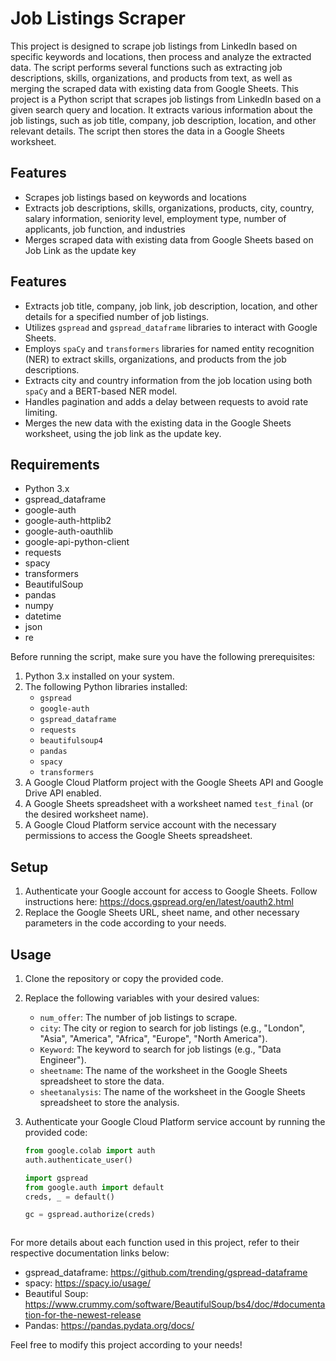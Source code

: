 # Job Listings Scraper

This project is designed to scrape job listings from LinkedIn based on specific keywords and locations, then process and analyze the extracted data. The script performs several functions such as extracting job descriptions, skills, organizations, and products from text, as well as merging the scraped data with existing data from Google Sheets.
This project is a Python script that scrapes job listings from LinkedIn based on a given search query and location. It extracts various information about the job listings, such as job title, company, job description, location, and other relevant details. The script then stores the data in a Google Sheets worksheet.

## Features

- Scrapes job listings based on keywords and locations
- Extracts job descriptions, skills, organizations, products, city, country, salary information, seniority level, employment type, number of applicants, job function, and industries
- Merges scraped data with existing data from Google Sheets based on Job Link as the update key
## Features

- Extracts job title, company, job link, job description, location, and other details for a specified number of job listings.
- Utilizes `gspread` and `gspread_dataframe` libraries to interact with Google Sheets.
- Employs `spaCy` and `transformers` libraries for named entity recognition (NER) to extract skills, organizations, and products from the job descriptions.
- Extracts city and country information from the job location using both `spaCy` and a BERT-based NER model.
- Handles pagination and adds a delay between requests to avoid rate limiting.
- Merges the new data with the existing data in the Google Sheets worksheet, using the job link as the update key.
## Requirements

- Python 3.x
- gspread_dataframe
- google-auth
- google-auth-httplib2
- google-auth-oauthlib
- google-api-python-client
- requests
- spacy
- transformers
- BeautifulSoup
- pandas
- numpy
- datetime
- json
- re

 

Before running the script, make sure you have the following prerequisites:

1. Python 3.x installed on your system.
2. The following Python libraries installed:
   - `gspread`
   - `google-auth`
   - `gspread_dataframe`
   - `requests`
   - `beautifulsoup4`
   - `pandas`
   - `spacy`
   - `transformers`
3. A Google Cloud Platform project with the Google Sheets API and Google Drive API enabled.
4. A Google Sheets spreadsheet with a worksheet named `test_final` (or the desired worksheet name).
5. A Google Cloud Platform service account with the necessary permissions to access the Google Sheets spreadsheet.

## Setup

1. Authenticate your Google account for access to Google Sheets. Follow instructions here: https://docs.gspread.org/en/latest/oauth2.html
2. Replace the Google Sheets URL, sheet name, and other necessary parameters in the code according to your needs.
 
## Usage

1. Clone the repository or copy the provided code.
2. Replace the following variables with your desired values:
   - `num_offer`: The number of job listings to scrape.
   - `city`: The city or region to search for job listings (e.g., "London", "Asia", "America", "Africa", "Europe", "North America").
   - `Keyword`: The keyword to search for job listings (e.g., "Data Engineer").
   - `sheetname`: The name of the worksheet in the Google Sheets spreadsheet to store the data.
   - `sheetanalysis`: The name of the worksheet in the Google Sheets spreadsheet to store the analysis.
3. Authenticate your Google Cloud Platform service account by running the provided code:

   ```python
   from google.colab import auth
   auth.authenticate_user()
   
   import gspread
   from google.auth import default
   creds, _ = default()
   
   gc = gspread.authorize(creds)


   
For more details about each function used in this project, refer to their respective documentation links below:

- gspread_dataframe: https://github.com/trending/gspread-dataframe
- spacy: https://spacy.io/usage/
- Beautiful Soup: https://www.crummy.com/software/BeautifulSoup/bs4/doc/#documentation-for-the-newest-release
- Pandas: https://pandas.pydata.org/docs/

Feel free to modify this project according to your needs!


